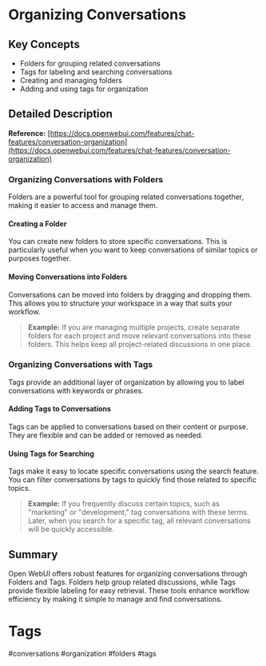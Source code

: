 # Organizing Conversations

## Key Concepts
- Folders for grouping related conversations
- Tags for labeling and searching conversations
- Creating and managing folders
- Adding and using tags for organization

## Detailed Description

**Reference:** [https://docs.openwebui.com/features/chat-features/conversation-organization](https://docs.openwebui.com/features/chat-features/conversation-organization)

### Organizing Conversations with Folders
Folders are a powerful tool for grouping related conversations together, making it easier to access and manage them.

#### Creating a Folder
You can create new folders to store specific conversations. This is particularly useful when you want to keep conversations of similar topics or purposes together.

#### Moving Conversations into Folders
Conversations can be moved into folders by dragging and dropping them. This allows you to structure your workspace in a way that suits your workflow.

> **Example:** If you are managing multiple projects, create separate folders for each project and move relevant conversations into these folders. This helps keep all project-related discussions in one place.

### Organizing Conversations with Tags
Tags provide an additional layer of organization by allowing you to label conversations with keywords or phrases.

#### Adding Tags to Conversations
Tags can be applied to conversations based on their content or purpose. They are flexible and can be added or removed as needed.

#### Using Tags for Searching
Tags make it easy to locate specific conversations using the search feature. You can filter conversations by tags to quickly find those related to specific topics.

> **Example:** If you frequently discuss certain topics, such as "marketing" or "development," tag conversations with these terms. Later, when you search for a specific tag, all relevant conversations will be quickly accessible.

## Summary
Open WebUI offers robust features for organizing conversations through Folders and Tags. Folders help group related discussions, while Tags provide flexible labeling for easy retrieval. These tools enhance workflow efficiency by making it simple to manage and find conversations.

# Tags
#conversations #organization #folders #tags